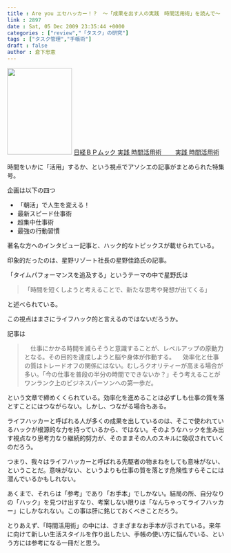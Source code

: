 ```yaml
---
title : Are you エセハッカー！？　～「成果を出す人の実践　時間活用術」を読んで～
link : 2897
date : Sat, 05 Dec 2009 23:35:44 +0000
categories : ["review","「タスク」の研究"]
tags : ["タスク管理","手帳術"]
draft : false
author : 倉下忠憲
---
```


<a href="http://ec.nikkeibp.co.jp/item/image/h_184920.jpg"><img alt="" src="http://ec.nikkeibp.co.jp/item/image/h_184920.jpg" class="alignnone" width="150" height="200" /></a>
<a href="http://ec.nikkeibp.co.jp/item/books/184920.html">日経ＢＰムック  実践 時間活用術　    　実践 時間活用術</a>

時間をいかに「活用」するか、という視点でアソシエの記事がまとめられた特集号。

企画は以下の四つ
<ul>
	<li>「朝活」で人生を変える！</li>
	<li>最新スピード仕事術</li>
<li>超集中仕事術</li>
<li>最強の行動習慣</li>

</ul>


著名な方へのインタビュー記事と、ハック的なトピックスが載せられている。

印象的だったのは、星野リゾート社長の星野佳路氏の記事。

「タイムパフォーマンスを追及する」というテーマの中で星野氏は


<blockquote>「時間を短くしようと考えることで、新たな思考や発想が出てくる」</blockquote>と述べられている。



この視点はまさにライフハック的と言えるのではないだろうか。

記事は


<blockquote>　仕事にかかる時間を減らそうと意識することが、レベルアップの原動力となる。その目的を達成しようと脳や身体が作動する。
　効率化と仕事の質はトレードオフの関係にはない。むしろクオリティーが高まる場合が多い。「今の仕事を普段の半分の時間でできないか？」そう考えることがワンランク上のビジネスパーソンへの第一歩だ。</blockquote>



という文章で締めくくられている。効率化を進めることは必ずしも仕事の質を落とすことにはつながらない。しかし、つながる場合もある。

ライフハッカーと呼ばれる人が多くの成果を出しているのは、そこで使われているハックが根源的な力を持っているから、ではない。そのようなハックを生み出す視点なり思考力なり継続的努力が、そのままその人のスキルに吸収されていくのだろう。

つまり、我々はライフハッカーと呼ばれる先駆者の物まねをしても意味がない、ということだ。意味がない、というよりも仕事の質を落とす危険性すらそこには潜んでいるかもしれない。

あくまで、それらは「参考」であり「お手本」でしかない。結局の所、自分なりの「ハック」を見つけ出すなり、考案しない限りは「なんちゃってライフハッカー」にしかなれない。この事は肝に銘じておくべきことだろう。

とりあえず、「時間活用術」の中には、さまざまなお手本が示されている。来年に向けて新しい生活スタイルを作り出したい、手帳の使い方に悩んでいる、という方には参考になる一冊だと思う。

